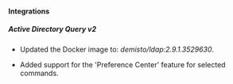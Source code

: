 
#### Integrations

##### Active Directory Query v2
- Updated the Docker image to: *demisto/ldap:2.9.1.3529630*.

- Added support for the 'Preference Center' feature for selected commands.
